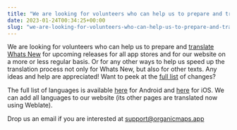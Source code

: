 ```yaml
---
title: "We are looking for volunteers who can help us to prepare and translate Whats New for upcoming releases for all app stores and for our website on a more or less regular basis"
date: 2023-01-24T00:34:25+00:00
slug: "we-are-looking-for-volunteers-who-can-help-us-to-prepare-and-translate-whats-new-for-upcoming-releases-for-all-app-stores-and-for-our-website-on-a-more-or-less-regular-basis"
---
```


We are looking for volunteers who can help us to prepare and [translate Whats New](https://github.com/organicmaps/organicmaps/pull/4326) for upcoming releases for all app stores and for our website on a more or less regular basis. Or for any other ways to help us speed up the translation process not only for Whats New, but also for other texts. Any ideas and help are appreciated! Want to peek at the [full list](https://github.com/organicmaps/organicmaps.github.io/pull/95) of changes?

The full list of languages is available [here](https://support.google.com/googleplay/android-developer/answer/9844778?rd=1#zippy=%2Cview-list-of-available-languages) for Android and [here](https://help.apple.com/app-store-connect/#/dev997f9cf7c) for iOS. We can add all languages to our website (its other pages are translated now using Weblate).

Drop us an email if you are interested at support@organicmaps.app
